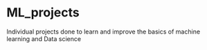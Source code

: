 # ML_projects
Individual projects done to learn and improve the basics of machine learning and Data science
